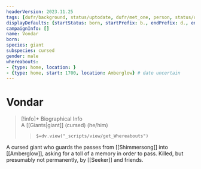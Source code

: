 ```yaml
---
headerVersion: 2023.11.25
tags: [dufr/background, status/uptodate, dufr/met_one, person, status/unknown]
displayDefaults: {startStatus: born, startPrefix: b., endPrefix: d., endStatus: died}
campaignInfo: []
name: Vondar
born:
species: giant
subspecies: cursed
gender: male
whereabouts:
- {type: home, location: }
- {type: home, start: 1700, location: Amberglow} # date uncertain
---
```

# Vondar
>[!info]+ Biographical Info  
> A [[Giants|giant]] (cursed) (he/him)  
>> `$=dv.view("_scripts/view/get_Whereabouts")`

A cursed giant who guards the passes from [[Shimmersong]] into [[Amberglow]], asking for a toll of a memory in order to pass. Killed, but presumably not permanently, by [[Seeker]] and friends.